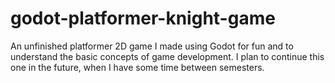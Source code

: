 # godot-platformer-knight-game

An unfinished platformer 2D game I made using Godot for fun and to understand the basic concepts of game development. I plan to continue this one in the future, when I have some time between semesters.
